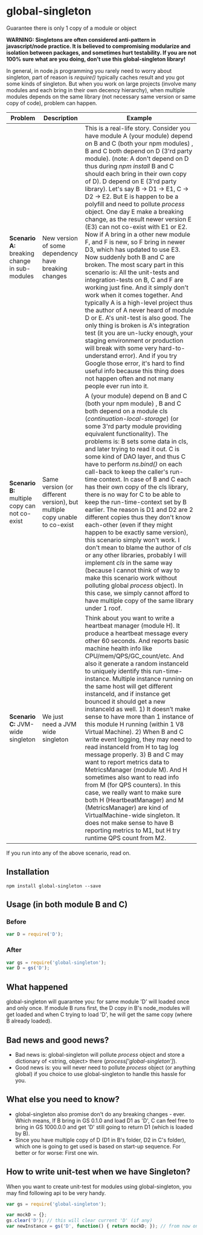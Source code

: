 # global-singleton
Guarantee there is only 1 copy of a module or object

**WARNING: Singletons are often considered anti-pattern in javascript/node practice. It is believed to compromising modularize and isolation between packages, and sometimes hurt testability. If you are not 100% sure what are you doing, don't use this global-singleton library!**

In general, in node.js programming you rarely need to worry about singleton, part of reason is *require()* typically caches result and you got some kinds of singleton.  But when you work on large projects (involve many modules and each bring in their own decency hierarchy), when multiple modules depends on the same library (not necessary same version or same copy of code), problem can happen.

| Problem | Description | Example |
| --- | --- | --- |
| **Scenario A:** breaking change in sub-modules | New version of some dependency have breaking changes| This is a real-life story. Consider you have module A (your module) depend on B and C (both your npm modules) , B and C both depend on D (3'rd party module). (note: A don't depend on D thus during *npm install* B and C should each bring in their own copy of D). D depend on E (3'rd party library). Let's say B -> D1 -> E1, C -> D2 -> E2. But E is happen to be a polyfill and need to pollute *process* object. One day E make a breaking change, as the result newer version E (E3) can not co-exist with E1 or E2. Now if A bring in a other new module F, and F is new, so F bring in newer D3, which has updated to use E3. Now suddenly both B and C are broken. The most scary part in this scenario is: All the unit-tests and integration-tests on B, C and F are working just fine. And it simply don't work when it comes together. And typically A is a high-level project thus the author of A never heard of module D or E. A's unit-test is also good. The only thing is broken is A's integration test (it you are un-lucky enough, your staging environment or production will break with some very hard-to-understand error). And if you try Google those error, it's hard to find useful info because this thing does not happen often and not many people ever run into it. | 
| **Scenario B:** multiple copy can not co-exist | Same version (or different version), but multiple copy unable to co-exist| A (your module) depend on B and C (both your npm module) , B and C both depend on a module cls (*continuation-local-storage*) (or some 3'rd party module providing equivalent functionality). The problems is:  B sets some data in cls, and later trying to read it out. C is some kind of DAO layer, and thus C have to perform *ns.bind()* on each call-back to keep the caller's run-time context. In case of B and C each has their own copy of the cls library, there is no way for C to be able to keep the run-time-context set by B earlier. The reason is D1 and D2 are 2 different copies thus they don't know each-other (even if they might happen to be exactly same version), this scenario simply won't work. I don't mean to blame the author of *cls* or any other libraries, probably I will implement *cls* in the same way (because I cannot think of way to make this scenario work without polluting global *process* object). In this case, we simply cannot afford to have multiple copy of the same library under 1 roof.
| **Scenario C:** JVM-wide singleton | We just need a JVM wide singleton | Think about you want to write a heartbeat manager (module H). It produce a heartbeat message every other 60 seconds. And reports basic machine health info like CPU/mem/QPS/GC_count/etc. And also it generate a random instanceId to uniquely identify this run-time-instance. Multiple instance running on the same host will get different instanceId, and if instance get bounced it should get a new instanceId as well. 1) It doesn’t make sense to have more than 1 instance of this module H running (within 1 V8 Virtual Machine). 2) When B and C write event logging, they may need to read instanceId from H to tag log message properly. 3) B and C may want to report metrics data to MetricsManager (module M). And H sometimes also want to read info from M (for QPS counters). In this case, we really want to make sure both H (HeartbeatManager) and M (MetricsManager) are kind of VirtualMachine-wide singleton. It does not make sense to have B reporting metrics to M1, but H try runtime QPS count from M2. |

If you run into any of the above scenario, read on.

## Installation
```console
npm install global-singleton --save
```

## Usage (in both module B and C)
### Before
```javascript
var D = require('D');
```
### After
```javascript
var gs = require('global-singleton');
var D = gs('D');
```

## What happened
global-singleton will guarantee you: for same module 'D' will loaded once and only once. If module B runs first, the D copy in B's node_modules will get loaded and when C trying to load 'D', he will get the same copy (where B already loaded). 

## Bad news and good news?
- Bad news is: global-singleton will pollute *process* object and store a dictionary of <string, object> there (*process['global-singleton']*).
- Good news is: you will never need to pollute *process* object (or anything global) if you choice to use global-singleton to handle this hassle for you.

## What else you need to know?
- global-singleton also promise don't do any breaking changes - ever. Which means, If B bring in GS 0.1.0 and load D1 as 'D', C can feel free to bring in GS 1000.0.0 and get 'D' still going to return D1 (which is loaded by B).
- Since you have multiple copy of D (D1 in B's folder, D2 in C's folder), which one is going to get used is based on start-up sequence. For better or for worse: First one win.

## How to write unit-test when we have Singleton?
When you want to create unit-test for modules using global-singleton, you may find following api to be very handy.
```javascript
var gs = require('global-singleton');

var mockD = {};
gs.clear('D'); // this will clear current 'D' (if any)
var newInstance = gs('D', function() { return mockD; }); // from now on, you have mockD object registered as 'D'
```

